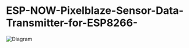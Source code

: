 # ESP-NOW-Pixelblaze-Sensor-Data-Transmitter-for-ESP8266-

![Diagram](https://github.com/DanielStoelzner/ESP-NOW-Pixelblaze-Sensor-Data-Transmitter-for-ESP8266-/assets/12709173/14498024-efdd-4f48-bc2f-95eb6bb119ee)
